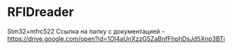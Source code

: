 # RFIDreader
Stm32+mfrc522
Ссылка на папку с документацией - https://drive.google.com/open?id=1Ol4aUnXzzG5ZaBnfFhphDsJd5Xnp3BTj
